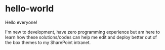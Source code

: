 # hello-world

Hello everyone!

I'm new to development, have zero programming experience but am here to learn how these solutions/codes can help me edit and deploy better out of the box themes to my SharePoint intranet.
